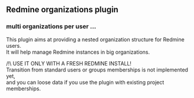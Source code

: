## Redmine organizations plugin

### multi organizations per user ...

This plugin aims at providing a nested organization structure for Redmine users.<br>
It will help manage Redmine instances in big organizations.

/!\ USE IT ONLY WITH A FRESH REDMINE INSTALL! <br> Transition from standard users or groups memberships is not implemented yet, <br> and you can loose data if you use the plugin with existing project memberships.
